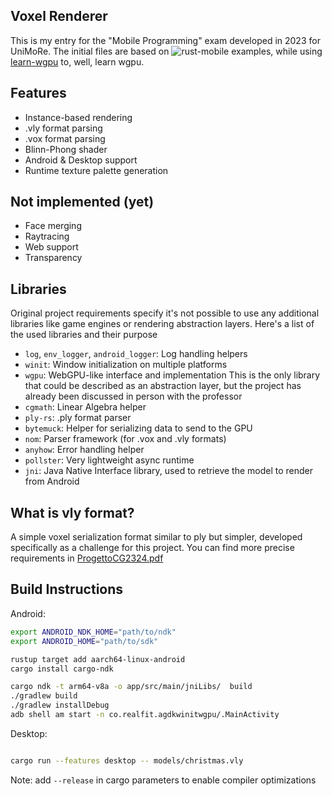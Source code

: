 ## Voxel Renderer

This is my entry for the "Mobile Programming" exam developed in 2023 for UniMoRe.
The initial files are based on ![rust-mobile examples](https://github.com/rust-mobile/rust-android-examples/tree/main/agdk-winit-wgpu),
while using [learn-wgpu](https://github.com/sotrh/learn-wgpu) to, well, learn wgpu.

## Features
- Instance-based rendering
- .vly format parsing
- .vox format parsing
- Blinn-Phong shader
- Android & Desktop support
- Runtime texture palette generation


## Not implemented (yet)
- Face merging
- Raytracing
- Web support
- Transparency


## Libraries
Original project requirements specify it's not possible to use any additional libraries like game engines or rendering abstraction layers.
Here's a list of the used libraries and their purpose
- `log`, `env_logger`, `android_logger`: Log handling helpers
- `winit`: Window initialization on multiple platforms
- `wgpu`: WebGPU-like interface and implementation
          This is the only library that could be described as an abstraction layer, but the project has already been discussed in person with the professor
- `cgmath`: Linear Algebra helper
- `ply-rs`: .ply  format parser
- `bytemuck`: Helper for serializing data to send to the GPU
- `nom`: Parser framework (for .vox and .vly formats)
- `anyhow`: Error handling helper
- `pollster`: Very lightweight async runtime
- `jni`: Java Native Interface library, used to retrieve the model to render from Android


## What is vly format?
A simple voxel serialization format similar to ply but simpler, developed specifically as a challenge for this project.
You can find more precise requirements in [ProgettoCG2324.pdf](ProgettoCG2324.pdf)

## Build Instructions

Android:
```bash
export ANDROID_NDK_HOME="path/to/ndk"
export ANDROID_HOME="path/to/sdk"

rustup target add aarch64-linux-android
cargo install cargo-ndk

cargo ndk -t arm64-v8a -o app/src/main/jniLibs/  build
./gradlew build
./gradlew installDebug
adb shell am start -n co.realfit.agdkwinitwgpu/.MainActivity
```

Desktop:
```bash

cargo run --features desktop -- models/christmas.vly
```

Note: add `--release` in cargo parameters to enable compiler optimizations

